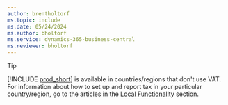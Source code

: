 ```yaml
---
author: brentholtorf
ms.topic: include
ms.date: 05/24/2024
ms.author: bholtorf
ms.service: dynamics-365-business-central
ms.reviewer: bholtorf
---
```

> [!TIP]
> [!INCLUDE [prod_short](prod_short.md)] is available in countries/regions that don't use VAT. For information about how to set up and report tax in your particular country/region, go to the articles in the [Local Functionality](../about-localization.md) section.  
